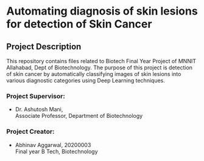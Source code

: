 # Automating diagnosis of skin lesions for detection of Skin Cancer

## Project Description

This repository contains files related to Biotech Final Year Project of MNNIT Allahabad, Dept of Biotechnology. The purpose of this project is detection of skin cancer by automatically classifying images of skin lesions into various diagnostic categories using Deep Learning techniques.

### Project Supervisor:

-   Dr. Ashutosh Mani,  
    Associate Professor, Department of Biotechnology

### Project Creator:

-   Abhinav Aggarwal, 20200003  
    Final year B Tech, Biotechnology
